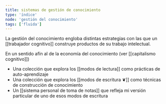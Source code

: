 ```yaml
---
title: sistemas de gestión de conocimiento
type: 'índice'
node: 'gestión del conocimiento'
tags: ['fluida']
---
```


La gestión del conocimiento engloba distintas estrategias con las que un [[trabajador cognitivo]] construye productos de su trabajo intelectual.

En un sentido afín al de la economía del conocimiento (ver [[capitalismo cognitivo]])

- Una colección que explora los [[modos de lectura]] como prácticas de auto-aprendizaje
- Una colección que explora los [[modos de escritura ❦]] como técnicas de construcción de conocimiento
- Un [[sistema personal de toma de notas]] que refleja mi versión particular de uno de esos modos de escritura